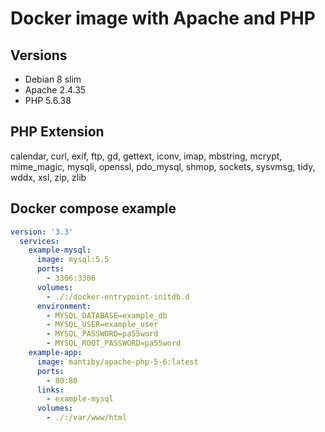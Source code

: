 Docker image with Apache and PHP
================================

Versions
--------

- Debian 8 slim
- Apache 2.4.35
- PHP 5.6.38


PHP Extension
-------------

calendar, curl, exif, ftp, gd, gettext, iconv, imap, mbstring, mcrypt, mime_magic, mysqli, openssl,
pdo_mysql, shmop, sockets, sysvmsg, tidy, wddx, xsl, zip, zlib


Docker compose example
----------------------
```yaml
version: '3.3'
  services:
    example-mysql:
      image: mysql:5.5
      ports:
        - 3306:3306
      volumes:
        - ./:/docker-entrypoint-initdb.d
      environment:
        - MYSQL_DATABASE=example_db
        - MYSQL_USER=example_user
        - MYSQL_PASSWORD=pa55word
        - MYSQL_ROOT_PASSWORD=pa55word
    example-app:
      image: mantiby/apache-php-5-6:latest
      ports:
        - 80:80
      links:
        - example-mysql
      volumes:
        - ./:/var/www/html
```